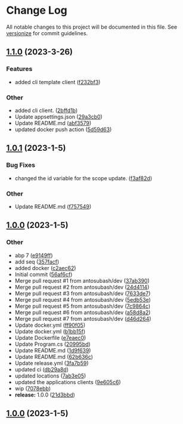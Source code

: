 # Change Log

All notable changes to this project will be documented in this file. See [versionize](https://github.com/versionize/versionize) for commit guidelines.

<a name="1.1.0"></a>
## [1.1.0](https://www.github.com/antosubash/AbpTemplate/releases/tag/v1.1.0) (2023-3-26)

### Features

* added cli template client ([f232bf3](https://www.github.com/antosubash/AbpTemplate/commit/f232bf3b2eeeaf6fc5fb0419b0a0b2a1e2cb39ec))

### Other

* added cli client. ([2bffd1b](https://www.github.com/antosubash/AbpTemplate/commit/2bffd1baf51846d740c883c50c9a80e48352c62f))
* Update appsettings.json ([29a3cb0](https://www.github.com/antosubash/AbpTemplate/commit/29a3cb023a1a4123928742c62c882a919f56f63c))
* Update README.md ([abf3579](https://www.github.com/antosubash/AbpTemplate/commit/abf357979070a07657a52c8177c73c33a47f80ae))
* updated docker push action ([5d59d63](https://www.github.com/antosubash/AbpTemplate/commit/5d59d6399ed8d76a4f0214b8eb7957910a318b47))

<a name="1.0.1"></a>
## [1.0.1](https://www.github.com/antosubash/AbpTemplate/releases/tag/v1.0.1) (2023-1-5)

### Bug Fixes

* changed the id variable for the scope update. ([f3af82d](https://www.github.com/antosubash/AbpTemplate/commit/f3af82dafb2debce3cdb469f7fecd4b60eeb8fc7))

### Other

* Update README.md ([f757549](https://www.github.com/antosubash/AbpTemplate/commit/f757549d23a09a7fc0e79cf61c5560493cb5c6fe))

<a name="1.0.0"></a>
## [1.0.0](https://www.github.com/antosubash/AbpTemplate/releases/tag/v1.0.0) (2023-1-5)

### Other

* abp 7 ([e9149ff](https://www.github.com/antosubash/AbpTemplate/commit/e9149ffce9cc87f0eba86aeb6f1fafbfbba1e4cf))
* add seq ([357facf](https://www.github.com/antosubash/AbpTemplate/commit/357facf5af1976b2ab845b899cadc6dc30f86f10))
* added docker ([c2aec62](https://www.github.com/antosubash/AbpTemplate/commit/c2aec62f2452d8e84ba7408e59b83a28cb4811ac))
* Initial commit ([56af6cf](https://www.github.com/antosubash/AbpTemplate/commit/56af6cfc583010936e6d8c2de45c78025cfb05bb))
* Merge pull request #1 from antosubash/dev ([37ab390](https://www.github.com/antosubash/AbpTemplate/commit/37ab39078565d635c9ed55bf46262df164cf9273))
* Merge pull request #2 from antosubash/dev ([24d4114](https://www.github.com/antosubash/AbpTemplate/commit/24d4114063f9508c7ce3820d178c2fc984dfb792))
* Merge pull request #3 from antosubash/dev ([7633de7](https://www.github.com/antosubash/AbpTemplate/commit/7633de7ceed445341fe840b2162ac8683c0694e5))
* Merge pull request #4 from antosubash/dev ([5edb53e](https://www.github.com/antosubash/AbpTemplate/commit/5edb53eea728810fdc732d2443172295fda073a2))
* Merge pull request #5 from antosubash/dev ([7c9864c](https://www.github.com/antosubash/AbpTemplate/commit/7c9864c01fc35603915447671f3c6eb082d01287))
* Merge pull request #6 from antosubash/dev ([a58d8a2](https://www.github.com/antosubash/AbpTemplate/commit/a58d8a2085eafed8aa72e5454be038df83269098))
* Merge pull request #7 from antosubash/dev ([d46d264](https://www.github.com/antosubash/AbpTemplate/commit/d46d264f44813f64afc590e23879b60ac7b831cf))
* Update docker.yml ([ff90f05](https://www.github.com/antosubash/AbpTemplate/commit/ff90f057556b06935c82b0833c4e47eb5ba8ba2d))
* Update docker.yml ([b1bb15f](https://www.github.com/antosubash/AbpTemplate/commit/b1bb15f8bf5ac6ea49dd82703d27f02e0e0a661e))
* Update Dockerfile ([e7eaec0](https://www.github.com/antosubash/AbpTemplate/commit/e7eaec03b9a5e231e55bbf833ce62c98e601bcfd))
* Update Program.cs ([20995bd](https://www.github.com/antosubash/AbpTemplate/commit/20995bdcf42221ef418f664e5403045cc483318b))
* Update README.md ([1d9f639](https://www.github.com/antosubash/AbpTemplate/commit/1d9f639699271e0c14bb208c89a36f398112be3e))
* Update README.md ([62b636c](https://www.github.com/antosubash/AbpTemplate/commit/62b636c5bb1f0549ed320dbaef396632a4ccdcf0))
* Update release.yml ([3fa7b59](https://www.github.com/antosubash/AbpTemplate/commit/3fa7b59766be3e57e8d54234aa7bbc8b61d72ce5))
* updated ci ([db29a8d](https://www.github.com/antosubash/AbpTemplate/commit/db29a8dd457d7516030e6b02cd3bbcf2ce954ba9))
* updated locations ([7ab3e05](https://www.github.com/antosubash/AbpTemplate/commit/7ab3e056e36a4d834c0d0c08fb44e887e4c46749))
* updated the applications clients ([9e605c6](https://www.github.com/antosubash/AbpTemplate/commit/9e605c6074d160bdb645c65ff04983fd98747b18))
* wip ([7078ebb](https://www.github.com/antosubash/AbpTemplate/commit/7078ebb4480312c3e46ccd73e12eb9fe897f8b1c))
* **release:** 1.0.0 ([21d3bbd](https://www.github.com/antosubash/AbpTemplate/commit/21d3bbd28b5183c865bfcfca7ceb485a609de049))

<a name="1.0.0"></a>
## [1.0.0](https://www.github.com/antosubash/AbpTemplate/releases/tag/v1.0.0) (2023-1-5)

